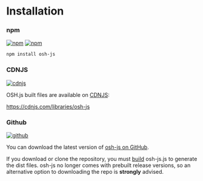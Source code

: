 # Installation

### npm
[![npm](https://img.shields.io/npm/v/osh-js.svg?style=flat-square&maxAge=600)](https://npmjs.com/package/osh-js.js)
[![npm](https://img.shields.io/npm/dm/osh-js.svg?style=flat-square&maxAge=600)](https://www.npmjs.com/package/osh-js)

```sh
npm install osh-js 
```

### CDNJS

[![cdnjs](https://img.shields.io/cdnjs/v/osh-js.svg?style=flat-square&maxAge=600)](https://cdnjs.com/libraries/osh-js)

OSH.js built files are available on [CDNJS](https://cdnjs.com/):

https://cdnjs.com/libraries/osh-js

### Github
[![github](https://img.shields.io/github/release/opensensorhub/osh-js.svg?style=flat-square&maxAge=600)](https://github.com/opensensorhub/osh-js/releases/latest)

You can download the latest version of [osh-js on GitHub](https://github.com/opensensorhub/osh-js/releases/latest).

If you download or clone the repository, you must [build](../advanced/developers/contributing) osh-js.js to generate the dist files. osh-js no longer comes with prebuilt release versions, so an alternative option to downloading the repo is **strongly** advised.


